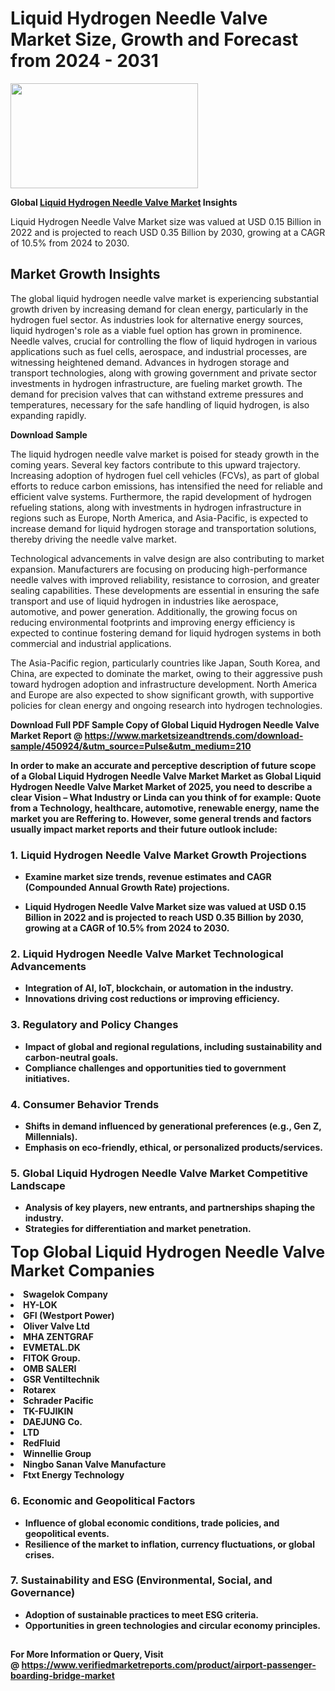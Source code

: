 <H1>Liquid Hydrogen Needle Valve Market Size, Growth and Forecast from 2024 - 2031</H1><img class="aligncenter size-medium wp-image-584254" src="https://thirdeyenews.in/wp-content/uploads/2024/09/Global-Market-Research-300x168.jpeg" alt="" width="300" height="168" /><p><strong>Global&nbsp;<a href="https://www.marketsizeandtrends.com/download-sample/450924/&amp;utm_source=Pulse&amp;utm_medium=210">Liquid Hydrogen Needle Valve Market</a> Insights</strong></p><p>Liquid Hydrogen Needle Valve Market size was valued at USD 0.15 Billion in 2022 and is projected to reach USD 0.35 Billion by 2030, growing at a CAGR of 10.5% from 2024 to 2030.</p><p><h2>Market Growth Insights</h2> <p>The global liquid hydrogen needle valve market is experiencing substantial growth driven by increasing demand for clean energy, particularly in the hydrogen fuel sector. As industries look for alternative energy sources, liquid hydrogen's role as a viable fuel option has grown in prominence. Needle valves, crucial for controlling the flow of liquid hydrogen in various applications such as fuel cells, aerospace, and industrial processes, are witnessing heightened demand. Advances in hydrogen storage and transport technologies, along with growing government and private sector investments in hydrogen infrastructure, are fueling market growth. The demand for precision valves that can withstand extreme pressures and temperatures, necessary for the safe handling of liquid hydrogen, is also expanding rapidly.</p> <p><strong>Download Sample</strong></p> <p>The liquid hydrogen needle valve market is poised for steady growth in the coming years. Several key factors contribute to this upward trajectory. Increasing adoption of hydrogen fuel cell vehicles (FCVs), as part of global efforts to reduce carbon emissions, has intensified the need for reliable and efficient valve systems. Furthermore, the rapid development of hydrogen refueling stations, along with investments in hydrogen infrastructure in regions such as Europe, North America, and Asia-Pacific, is expected to increase demand for liquid hydrogen storage and transportation solutions, thereby driving the needle valve market.</p> <p>Technological advancements in valve design are also contributing to market expansion. Manufacturers are focusing on producing high-performance needle valves with improved reliability, resistance to corrosion, and greater sealing capabilities. These developments are essential in ensuring the safe transport and use of liquid hydrogen in industries like aerospace, automotive, and power generation. Additionally, the growing focus on reducing environmental footprints and improving energy efficiency is expected to continue fostering demand for liquid hydrogen systems in both commercial and industrial applications.</p> <p>The Asia-Pacific region, particularly countries like Japan, South Korea, and China, are expected to dominate the market, owing to their aggressive push toward hydrogen adoption and infrastructure development. North America and Europe are also expected to show significant growth, with supportive policies for clean energy and ongoing research into hydrogen technologies.</p> <p><strong></p><p><span class=""><strong>Download Full PDF Sample Copy of Global Liquid Hydrogen Needle Valve Market Report</strong> @ <a href="https://www.marketsizeandtrends.com/download-sample/450924/&amp;utm_source=Pulse&amp;utm_medium=210" target="_blank">https://www.marketsizeandtrends.com/download-sample/450924/&amp;utm_source=Pulse&amp;utm_medium=210</a></span></p><p>In order to make an accurate and perceptive description of future scope of a Global&nbsp;Liquid Hydrogen Needle Valve Market Market as Global&nbsp;Liquid Hydrogen Needle Valve Market Market of 2025, you need to describe a clear Vision &ndash; What Industry or Linda can you think of for example: Quote from a Technology, healthcare, automotive, renewable energy, name the market you are Reffering to. However, some general trends and factors usually impact market reports and their future outlook include:</p><h3>1.&nbsp;<strong>Liquid Hydrogen Needle Valve Market Growth Projections</strong></h3><ul><li>Examine market size trends, revenue estimates and CAGR (Compounded Annual Growth Rate) projections.</li><li><p>Liquid Hydrogen Needle Valve Market size was valued at USD 0.15 Billion in 2022 and is projected to reach USD 0.35 Billion by 2030, growing at a CAGR of 10.5% from 2024 to 2030.</p></li></ul><h3>2.&nbsp;<strong>Liquid Hydrogen Needle Valve Market Technological Advancements</strong></h3><ul><li>Integration of AI, IoT, blockchain, or automation in the industry.</li><li>Innovations driving cost reductions or improving efficiency.</li></ul><h3>3.&nbsp;<strong>Regulatory and Policy Changes</strong></h3><ul><li>Impact of global and regional regulations, including sustainability and carbon-neutral goals.</li><li>Compliance challenges and opportunities tied to government initiatives.</li></ul><h3>4.&nbsp;<strong>Consumer Behavior Trends</strong></h3><ul><li>Shifts in demand influenced by generational preferences (e.g., Gen Z, Millennials).</li><li>Emphasis on eco-friendly, ethical, or personalized products/services.</li></ul><h3>5.&nbsp;<strong>Global Liquid Hydrogen Needle Valve Market Competitive Landscape</strong></h3><ul><li>Analysis of key players, new entrants, and partnerships shaping the industry.</li><li>Strategies for differentiation and market penetration.</li></ul><p data-pm-slice="1 1 []"><span style="color: inherit; font-family: inherit; font-size: 25px;">Top Global Liquid Hydrogen Needle Valve Market Companies</span></p><div class="" data-test-id=""><p><li>Swagelok Company</li><li> HY-LOK</li><li> GFI (Westport Power)</li><li> Oliver Valve Ltd</li><li> MHA ZENTGRAF</li><li> EVMETAL.DK</li><li> FITOK Group.</li><li> OMB SALERI</li><li> GSR Ventiltechnik</li><li> Rotarex</li><li> Schrader Pacific</li><li> TK-FUJIKIN</li><li> DAEJUNG Co.</li><li>LTD</li><li> RedFluid</li><li> Winnellie Group</li><li> Ningbo Sanan Valve Manufacture</li><li> Ftxt Energy Technology</li></p></div><h3>6.&nbsp;<strong>Economic and Geopolitical Factors</strong></h3><ul><li>Influence of global economic conditions, trade policies, and geopolitical events.</li><li>Resilience of the market to inflation, currency fluctuations, or global crises.</li></ul><h3>7.&nbsp;<strong>Sustainability and ESG (Environmental, Social, and Governance)</strong></h3><ul><li>Adoption of sustainable practices to meet ESG criteria.</li><li>Opportunities in green technologies and circular economy principles.</li></ul><h2><strong style="font-size: 14px;">For More Information or Query, Visit @&nbsp;</strong><a style="background-color: #ffffff; font-size: 14px;" href="https://www.marketsizeandtrends.com/report/liquid-hydrogen-needle-valve-market/" target="_blank">https://www.verifiedmarketreports.com/product/airport-passenger-boarding-bridge-market</a></h2>

